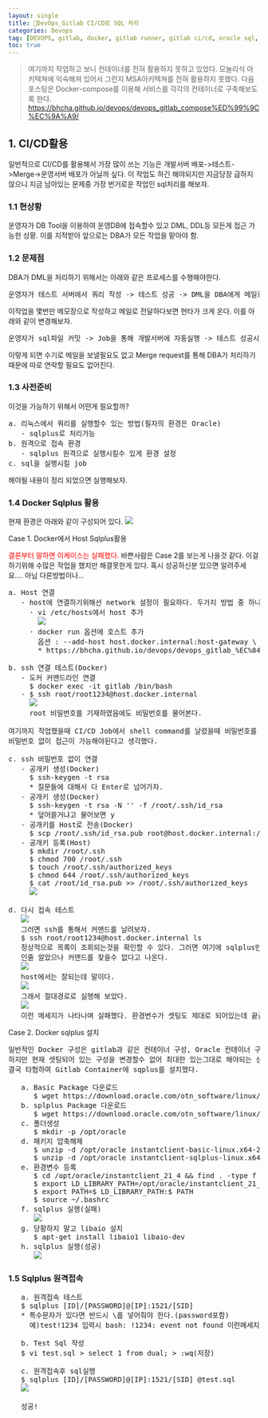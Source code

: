 ```yaml
---
layout: single
title: 🔄DevOps_Gitlab CI/CD로 SQL 처리
categories: Devops
tag: [DEVOPS, gitlab, docker, gitlab runner, gitlab ci/cd, oracle sql, sqlplus 설치]
toc: true
---
```



> 여기까지 작업하고 보니 컨테이너를 전혀 활용하지 못하고 있었다. 모놀리식 아키텍쳐에 익숙해져 있어서 그런지 MSA아키텍쳐를 전혀 활용하지 못했다.
> 다음 포스팅은 Docker-compose를 이용해 서비스를 각각의 컨테이너로 구축해보도록 한다.
> https://bhcha.github.io/devops/devops_gitlab_compose%ED%99%9C%EC%9A%A9/

## 1. CI/CD활용
일반적으로 CI/CD를 활용해서 가장 많이 쓰는 기능은 개발서버 배포->테스트->Merge->운영서버 배포가 아닐까 싶다.
이 작업도 하긴 해야되지만 지금당장 급하지 않으니 지금 남아있는 문제중 가장 번거로운 작업인 sql처리를 해보자.

### 1.1 현상황
운영자가 DB Tool을 이용하여 운영DB에 접속할수 있고 DML, DDL등 모든게 접근 가능한 상황. 이를 지적받아 앞으로는
DBA가 모든 작업을 맡아야 함.

### 1.2 문제점
DBA가 DML을 처리하기 위해서는 아래와 같은 프로세스를 수행해야한다.

<pre>
운영자가 테스트 서버에서 쿼리 작성 -> 테스트 성공 -> DML을 DBA에게 메일로 전달 -> DBA 처리후 통보 -> 운영테스트
</pre>
이작업을 몇번만 메모장으로 작성하고 메일로 전달하다보면 현타가 크게 온다.
이를 아래와 같이 변경해보자.
<pre>
운영자가 sql파일 커밋 -> Job을 통해 개발서버에 자동실행 -> 테스트 성공시 -> DBA가 Merge 수행 -> 운영테스트
</pre>
이렇게 되면 수기로 메일을 보낼필요도 없고 Merge request를 통해 DBA가 처리하기때문에 따로 연락할 필요도 없어진다.

### 1.3 사전준비
이것을 가능하기 위해서 어떤게 필요할까? 

<pre>
a. 리눅스에서 쿼리를 실행할수 있는 방법(필자의 환경은 Oracle)
   - sqlplus로 처리가능
b. 원격으로 접속 환경 
   - sqlplus 원격으로 실행시킬수 있게 환경 설정
c. sql을 실행시킬 job
</pre>

해야될 내용이 정리 되었으면 실행해보자.

### 1.4 Docker Sqlplus 활용
현재 환경은 아래와 같이 구성되어 있다.
<img src="/images/devops/img_17.png"/>

Case 1. Docker에서 Host Sqlplus활용

<span style="color:red">결론부터 말하면 이케이스는 실패했다.</span> 바쁜사람은 Case 2를 보는게 나을것 같다.
이걸하기위해 수많은 작업을 했지만 해결못한게 있다. 
혹시 성공하신분 있으면 알려주세요....
아님 다른방법이나...
<pre>
a. Host 연결
   - host에 연결하기위해선 network 설정이 필요하다. 두가지 방법 중 하나 택1
     · vi /etc/hosts에서 host 추가
       <img src="/images/devops/img_18.png"/>
     · docker run 옵션에 호스트 추가
       옵션 : --add-host host.docker.internal:host-gateway \
       * https://bhcha.github.io/devops/devops_gitlab_%EC%84%A4%EC%B9%98_%EC%84%A4%EC%A0%95%ED%95%98%EA%B8%B0/#11-docker-gitlab-container-%EA%B5%AC%EC%B6%95

b. ssh 연결 테스트(Docker)
   - 도커 커맨드라인 연결
     $ docker exec -it gitlab /bin/bash 
   - $ ssh root/root1234@host.docker.internal
     <img src="/images/devops/img_19.png"/>
     root 비밀번호를 기재하였음에도 비밀번호를 물어본다.

여기까지 작업했을때 CI/CD Job에서 shell command를 날렸을때 비밀번호를 물어보는거에 대한 대응이 힘들기 때문에 
비밀번호 없이 접근이 가능해야된다고 생각했다.

c. ssh 비밀번호 없이 연결
   - 공개키 생성(Docker)
     $ ssh-keygen -t rsa
     * 질문들에 대해서 다 Enter로 넘어가자.
   - 공개키 생성(Docker)
     $ ssh-keygen -t rsa -N '' -f /root/.ssh/id_rsa
     * 덮어쓸거냐고 물어보면 y
   - 공개키를 Host로 전송(Docker)
     $ scp /root/.ssh/id_rsa.pub root@host.docker.internal:/root/id_rsa.pub
   - 공개키 등록(Host)
     $ mkdir /root/.ssh
     $ chmod 700 /root/.ssh
     $ touch /root/.ssh/authorized_keys
     $ chmod 644 /root/.ssh/authorized_keys
     $ cat /root/id_rsa.pub >> /root/.ssh/authorized_keys
     <img src="/images/devops/img_20.png"/>

d. 다시 접속 테스트
   <img src="/images/devops/img_21.png"/>
   그러면 ssh를 통해서 커맨드를 날려보자.
   $ ssh root/root1234@host.docker.internal ls
   정상적으로 목록이 조회되는것을 확인할 수 있다. 그러면 여기에 sqlplus만 실행하면 끝!
   인줄 알았으나 커맨드를 찾을수 없다고 나온다. 
   <img src="/images/devops/img_22.png"/>
   host에서는 잘되는데 말이다.
   <img src="/images/devops/img_23.png"/>
   그래서 절대경로로 실행해 보았다.
   <img src="/images/devops/img_24.png"/>
   이런 메세지가 나타나며 실패했다. 환경변수가 셋팅도 제대로 되어있는데 끝끝내 성공하지 못했다.
</pre>

Case 2. Docker sqlplus 설치
<pre>
일반적인 Docker 구성은 gitlab과 같은 컨테이너 구성, Oracle 컨테이너 구성 이런식으로 알고 있다.
하지만 현재 셋팅되어 있는 구성을 변경할수 없어 최대한 있는그대로 해야되는 상황.
결국 타협하여 Gitlab Container에 sqplus를 설치했다.

   a. Basic Package 다운로드 
      $ wget https://download.oracle.com/otn_software/linux/instantclient/214000/instantclient-basic-linux.x64-21.4.0.0.0dbru.zip
   b. splplus Package 다운로드 
      $ wget https://download.oracle.com/otn_software/linux/instantclient/214000/instantclient-sqlplus-linux.x64-21.4.0.0.0dbru.zip
   c. 폴더생성
      $ mkdir -p /opt/oracle
   d. 패키지 압축해제
      $ unzip -d /opt/oracle instantclient-basic-linux.x64-21.4.0.0.0dbru.zip
      $ unzip -d /opt/oracle instantclient-sqlplus-linux.x64-21.4.0.0.0dbru.zip
   e. 환경변수 등록
      $ cd /opt/oracle/instantclient_21_4 && find . -type f | sort
      $ export LD_LIBRARY_PATH=/opt/oracle/instantclient_21_4:$ LD_LIBRARY_PATH
      $ export PATH=$ LD_LIBRARY_PATH:$ PATH
      $ source ~/.bashrc
   f. sqlplus 실행(실패)
      <img src="/images/devops/img_25.png"/>
   g. 당황하지 말고 libaio 설치
      $ apt-get install libaio1 libaio-dev
   h. sqlplus 실행(성공)
      <img src="/images/devops/img_26.png"/>
</pre>

### 1.5 Sqlplus 원격접속
<pre>
   a. 원격접속 테스트
   $ sqlplus [ID]/[PASSWORD]@[IP]:1521/[SID]
   * 특수문자가 있다면 반드시 \를 넣어줘야 한다.(password포함)
     예)test!1234 입력시 bash: !1234: event not found 이런메세지가 리턴되며 실행이 되지않는다.

   b. Test Sql 작성
   $ vi test.sql > select 1 from dual; > :wq(저장)

   c. 원격접속후 sql실행
   $ sqlplus [ID]/[PASSWORD]@[IP]:1521/[SID] @test.sql
   <img src="/images/devops/img_28.png"/>

   성공!
</pre>
